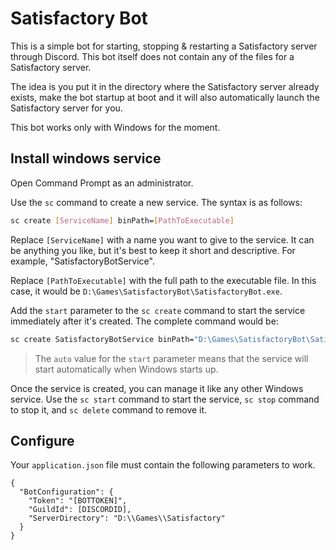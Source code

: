 # Satisfactory Bot

This is a simple bot for starting, stopping & restarting a Satisfactory server through Discord.
This bot itself does not contain any of the files for a Satisfactory server.

The idea is you put it in the directory where the Satisfactory server already exists, make the bot startup at boot and it will also automatically launch the Satisfactory server for you.

This bot works only with Windows for the moment.

## Install windows service

Open Command Prompt as an administrator.

Use the `sc` command to create a new service. The syntax is as follows:

```bash
sc create [ServiceName] binPath=[PathToExecutable]
```

Replace `[ServiceName]` with a name you want to give to the service. It can be anything you like, but it's best to keep it short and descriptive. For example, "SatisfactoryBotService".

Replace `[PathToExecutable]` with the full path to the executable file. In this case, it would be `D:\Games\SatisfactoryBot\SatisfactoryBot.exe`.

Add the `start` parameter to the `sc create` command to start the service immediately after it's created. The complete command would be:

```bash
sc create SatisfactoryBotService binPath="D:\Games\SatisfactoryBot\SatisfactoryBot.exe" start=auto
```

> The `auto` value for the `start` parameter means that the service will start automatically when Windows starts up.

Once the service is created, you can manage it like any other Windows service. Use the `sc start` command to start the service, `sc stop` command to stop it, and `sc delete` command to remove it.

## Configure

Your `application.json` file must contain the following parameters to work.

```
{
  "BotConfiguration": {
    "Token": "[BOTTOKEN]",
    "GuildId": [DISCORDID],
    "ServerDirectory": "D:\\Games\\Satisfactory"
  }
}
```